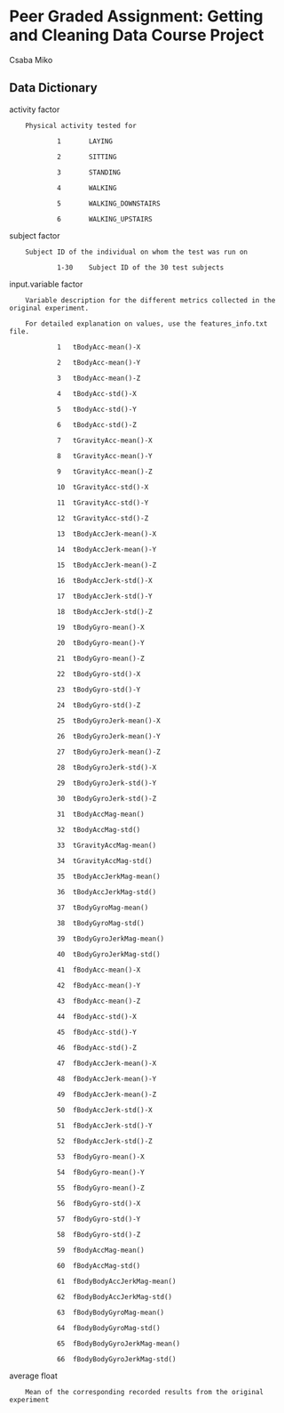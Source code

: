 # Peer Graded Assignment: Getting and Cleaning Data Course Project

Csaba Miko

## Data Dictionary

activity        factor
        
        Physical activity tested for
        
                1       LAYING
        
                2       SITTING
        
                3       STANDING
        
                4       WALKING
        
                5       WALKING_DOWNSTAIRS
        
                6       WALKING_UPSTAIRS
        
        
subject         factor
        
        Subject ID of the individual on whom the test was run on
        
                1-30    Subject ID of the 30 test subjects
        
                
input.variable  factor
        
        Variable description for the different metrics collected in the original experiment.
        
        For detailed explanation on values, use the features_info.txt file.
        
                1	tBodyAcc-mean()-X
        
                2	tBodyAcc-mean()-Y
        
                3	tBodyAcc-mean()-Z
        
                4	tBodyAcc-std()-X
        
                5	tBodyAcc-std()-Y
        
                6	tBodyAcc-std()-Z
        
                7	tGravityAcc-mean()-X
        
                8	tGravityAcc-mean()-Y
        
                9	tGravityAcc-mean()-Z
        
                10	tGravityAcc-std()-X
        
                11	tGravityAcc-std()-Y
        
                12	tGravityAcc-std()-Z
        
                13	tBodyAccJerk-mean()-X
        
                14	tBodyAccJerk-mean()-Y
        
                15	tBodyAccJerk-mean()-Z
        
                16	tBodyAccJerk-std()-X
        
                17	tBodyAccJerk-std()-Y
        
                18	tBodyAccJerk-std()-Z
        
                19	tBodyGyro-mean()-X
        
                20	tBodyGyro-mean()-Y
        
                21	tBodyGyro-mean()-Z
        
                22	tBodyGyro-std()-X
        
                23	tBodyGyro-std()-Y
        
                24	tBodyGyro-std()-Z
        
                25	tBodyGyroJerk-mean()-X
        
                26	tBodyGyroJerk-mean()-Y
        
                27	tBodyGyroJerk-mean()-Z
        
                28	tBodyGyroJerk-std()-X
        
                29	tBodyGyroJerk-std()-Y
        
                30	tBodyGyroJerk-std()-Z
        
                31	tBodyAccMag-mean()
        
                32	tBodyAccMag-std()
        
                33	tGravityAccMag-mean()
        
                34	tGravityAccMag-std()
        
                35	tBodyAccJerkMag-mean()
        
                36	tBodyAccJerkMag-std()
        
                37	tBodyGyroMag-mean()
        
                38	tBodyGyroMag-std()
        
                39	tBodyGyroJerkMag-mean()
        
                40	tBodyGyroJerkMag-std()
        
                41	fBodyAcc-mean()-X
        
                42	fBodyAcc-mean()-Y
        
                43	fBodyAcc-mean()-Z
        
                44	fBodyAcc-std()-X
        
                45	fBodyAcc-std()-Y
        
                46	fBodyAcc-std()-Z
        
                47	fBodyAccJerk-mean()-X
        
                48	fBodyAccJerk-mean()-Y
        
                49	fBodyAccJerk-mean()-Z
        
                50	fBodyAccJerk-std()-X
        
                51	fBodyAccJerk-std()-Y
        
                52	fBodyAccJerk-std()-Z
        
                53	fBodyGyro-mean()-X
        
                54	fBodyGyro-mean()-Y
        
                55	fBodyGyro-mean()-Z
        
                56	fBodyGyro-std()-X
        
                57	fBodyGyro-std()-Y
        
                58	fBodyGyro-std()-Z
        
                59	fBodyAccMag-mean()
        
                60	fBodyAccMag-std()
        
                61	fBodyBodyAccJerkMag-mean()
        
                62	fBodyBodyAccJerkMag-std()
        
                63	fBodyBodyGyroMag-mean()
        
                64	fBodyBodyGyroMag-std()
        
                65	fBodyBodyGyroJerkMag-mean()
        
                66	fBodyBodyGyroJerkMag-std()


average          float
        
        Mean of the corresponding recorded results from the original experiment
